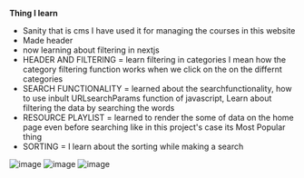 **Thing I learn**
- Sanity that is cms I have used it for managing the courses in this website
- Made header
- now learning about filtering in nextjs
- HEADER AND FILTERING = learn  filtering in categories I mean how the category filtering function works when we click on the on the differnt categories 
- SEARCH FUNCTIONALITY = learned about the searchfunctionality, how to use inbult URLsearchParams function of javascript, Learn about filtering the data by searching the words 
- RESOURCE PLAYLIST = learned to render the some of data on the home page even before searching like in this project's case its Most Popular thing 
- SORTING = I learn about the sorting while making a search 



![image](https://github.com/user-attachments/assets/88416568-5778-43cf-af65-2efce2c8afe3)
![image](https://github.com/user-attachments/assets/02b2ff4a-5400-422c-90e3-10bbd8357d22)
![image](https://github.com/user-attachments/assets/5d2e552c-1537-48ed-96ea-c74048bf9b72)

